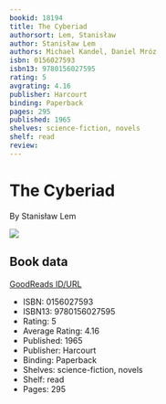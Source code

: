 ```yaml
---
bookid: 18194
title: The Cyberiad
authorsort: Lem, Stanisław
author: Stanisław Lem
authors: Michael Kandel, Daniel Mróz
isbn: 0156027593
isbn13: 9780156027595
rating: 5
avgrating: 4.16
publisher: Harcourt
binding: Paperback
pages: 295
published: 1965
shelves: science-fiction, novels
shelf: read
review: 
---
```


# The Cyberiad

By Stanisław Lem

![](../../1166889908l/18194.jpg)

## Book data

[GoodReads ID/URL](https://www.goodreads.com/book/show/18194)

- ISBN: 0156027593
- ISBN13: 9780156027595
- Rating: 5
- Average Rating: 4.16
- Published: 1965
- Publisher: Harcourt
- Binding: Paperback
- Shelves: science-fiction, novels
- Shelf: read
- Pages: 295

